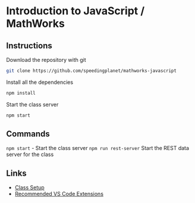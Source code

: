 # Introduction to JavaScript / MathWorks

## Instructions

Download the repository with git

```bash
git clone https://github.com/speedingplanet/mathworks-javascript
```

Install all the dependencies

```bash
npm install
```

Start the class server

```bash
npm start
```

## Commands

`npm start` - Start the class server
`npm run rest-server` Start the REST data server for the class

## Links

- [Class Setup](https://github.com/speedingplanet/class-setup/blob/master/general-setup.md)
- [Recommended VS Code Extensions](https://github.com/speedingplanet/class-setup/blob/master/vs-code-extensions.md)
